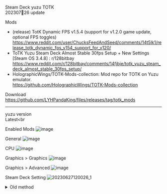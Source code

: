 Steam Deck yuzu TOTK<br>
20230726 update<br>

Mods<br>
- (release) TotK Dynamic FPS v1.5.4 (support for v1.2.0 game update, optional FPS toggles) 
https://www.reddit.com/user/ChucksFeedAndSeed/comments/14t5lk1/release_totk_dynamic_fps_v154_support_for_v120/
- ToTK Yuzu Steam Deck Almost Stable 30fps Setup + New Settings [Steam OS 3.4.8] : r/128bitbay<br>
https://www.reddit.com/r/128bitbay/comments/14fjbje/totk_yuzu_steam_deck_almost_stable_30fps_setup/
- HolographicWings/TOTK-Mods-collection: Mod repo for TOTK on Yuzu emulator.<br>
https://github.com/HolographicWings/TOTK-Mods-collection

Download<br>
https://github.com/LYHPandaKing/files/releases/tag/totk_mods
<hr>

yuzu version<br>
Latest<br

Enabled Mods
![image](https://github.com/LYHPandaKing/files/assets/35364533/a90422ed-08e3-4ef6-bfc1-c29f86ce539b)

General
![image](https://github.com/qnblackcat/uYouPlus/assets/35364533/7d35415a-d991-4fa9-9339-51d659580457)

CPU
![image](https://github.com/qnblackcat/uYouPlus/assets/35364533/cf726421-0eef-405b-9222-d3f016785f20)

Graphics > Graphics
![image](https://github.com/qnblackcat/uYouPlus/assets/35364533/f9dc45a5-2373-44b0-b04d-3a1f488cc8e9)

Graphics > Advanced
![image](https://github.com/qnblackcat/uYouPlus/assets/35364533/d384cf4d-c992-43f3-b401-e7d622b09823)

Steam Deck Setting
![20230627120026_1](https://github.com/qnblackcat/uYouPlus/assets/35364533/3839d311-404a-4071-abb8-2bae0cb301aa)


<details>
  <summary>Old method</summary>

yuzu version<br>
1445: https://github.com/yuzu-emu/yuzu-mainline/releases/tag/mainline-0-1445<br>
OR<br>
1455: https://github.com/yuzu-emu/yuzu-mainline/releases/tag/mainline-0-1455

Enabled Mods
![image](https://github.com/LYHPandaKing/files/assets/35364533/90232825-7d25-4f03-8298-458b3a588ed3)

General
![image](https://user-images.githubusercontent.com/35364533/248468867-c5446608-d678-4f8d-843c-0c5d1f29938d.png)

CPU
![image](https://user-images.githubusercontent.com/35364533/248468904-b6a95fe7-ab49-4a2b-ad2e-fe94d5ac11ca.png)

Graphics > Graphics
![image](https://user-images.githubusercontent.com/35364533/248468957-47d36d6b-f5eb-482c-a79d-fd3b003e744b.png)

Graphics > Advanced
![image](https://user-images.githubusercontent.com/35364533/248468988-d817db26-82e9-4e89-a715-4457cc1d742e.png)

</details>
